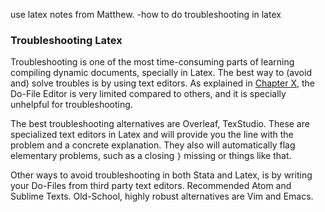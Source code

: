 use latex notes from Matthew.
-how to do troubleshooting in latex


### Troubleshooting Latex

Troubleshooting is one of the most time-consuming parts of learning compiling dynamic documents, specially in Latex. The best way to (avoid and) solve troubles is by using text editors. As explained in [Chapter X](), the Do-File Editor is very limited compared to others, and it is specially unhelpful for troubleshooting.

The best troubleshooting alternatives are Overleaf, TexStudio. These are specialized text editors in Latex and will provide you the line with the problem and a concrete explanation. They also will automatically flag elementary problems, such as a closing `}` missing or things like that.

Other ways to avoid troubleshooting in both Stata and Latex, is by writing your Do-Files from third party text editors. Recommended Atom and Sublime Texts. Old-School, highly robust alternatives are Vim and Emacs.
